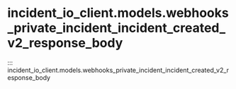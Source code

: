 # incident_io_client.models.webhooks_private_incident_incident_created_v2_response_body

::: incident_io_client.models.webhooks_private_incident_incident_created_v2_response_body
